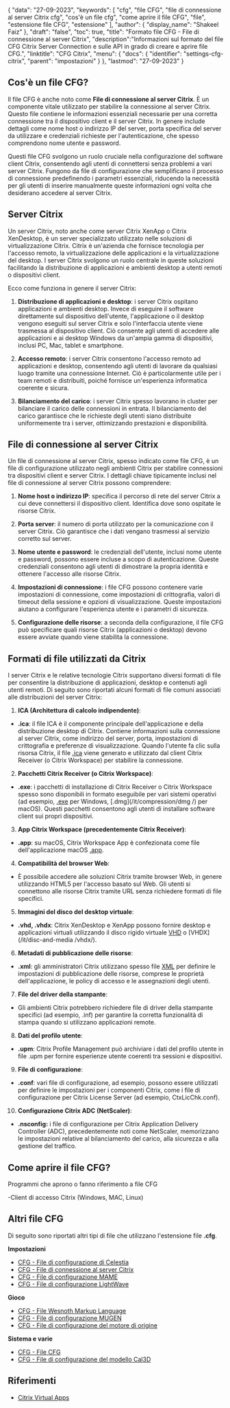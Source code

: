 {
"data": "27-09-2023",
  "keywords": [
"cfg",
"file CFG",
"file di connessione al server Citrix cfg",
"cos'è un file cfg",
"come aprire il file CFG",
"file",
"estensione file CFG",
"estensione"
],
  "author": {
"display_name": "Shakeel Faiz"
},
"draft": "false",
"toc": true,
"title": "Formato file CFG - File di connessione al server Citrix",
  "description":"Informazioni sul formato del file CFG Citrix Server Connection e sulle API in grado di creare e aprire file CFG.",
"linktitle": "CFG Citrix",
  "menu": {
    "docs": {
      "identifier": "settings-cfg-citrix",
"parent": "impostazioni"
}
},
"lastmod": "27-09-2023"
}

## Cos'è un file CFG?

Il file CFG è anche noto come **File di connessione al server Citrix**. È un componente vitale utilizzato per stabilire la connessione al server Citrix. Questo file contiene le informazioni essenziali necessarie per una corretta connessione tra il dispositivo client e il server Citrix. In genere include dettagli come nome host o indirizzo IP del server, porta specifica del server da utilizzare e credenziali richieste per l'autenticazione, che spesso comprendono nome utente e password.

Questi file CFG svolgono un ruolo cruciale nella configurazione del software client Citrix, consentendo agli utenti di connettersi senza problemi a vari server Citrix. Fungono da file di configurazione che semplificano il processo di connessione predefinendo i parametri essenziali, riducendo la necessità per gli utenti di inserire manualmente queste informazioni ogni volta che desiderano accedere al server Citrix.

## Server Citrix

Un server Citrix, noto anche come server Citrix XenApp o Citrix XenDesktop, è un server specializzato utilizzato nelle soluzioni di virtualizzazione Citrix. Citrix è un'azienda che fornisce tecnologia per l'accesso remoto, la virtualizzazione delle applicazioni e la virtualizzazione del desktop. I server Citrix svolgono un ruolo centrale in queste soluzioni facilitando la distribuzione di applicazioni e ambienti desktop a utenti remoti o dispositivi client.

Ecco come funziona in genere il server Citrix:

1. **Distribuzione di applicazioni e desktop**: i server Citrix ospitano applicazioni e ambienti desktop. Invece di eseguire il software direttamente sul dispositivo dell'utente, l'applicazione o il desktop vengono eseguiti sul server Citrix e solo l'interfaccia utente viene trasmessa al dispositivo client. Ciò consente agli utenti di accedere alle applicazioni e ai desktop Windows da un'ampia gamma di dispositivi, inclusi PC, Mac, tablet e smartphone.
    















2. **Accesso remoto**: i server Citrix consentono l'accesso remoto ad applicazioni e desktop, consentendo agli utenti di lavorare da qualsiasi luogo tramite una connessione Internet. Ciò è particolarmente utile per i team remoti e distribuiti, poiché fornisce un'esperienza informatica coerente e sicura.
    















3. **Bilanciamento del carico**: i server Citrix spesso lavorano in cluster per bilanciare il carico delle connessioni in entrata. Il bilanciamento del carico garantisce che le richieste degli utenti siano distribuite uniformemente tra i server, ottimizzando prestazioni e disponibilità.

## File di connessione al server Citrix

Un file di connessione al server Citrix, spesso indicato come file CFG, è un file di configurazione utilizzato negli ambienti Citrix per stabilire connessioni tra dispositivi client e server Citrix. I dettagli chiave tipicamente inclusi nel file di connessione al server Citrix possono comprendere:

1. **Nome host o indirizzo IP**: specifica il percorso di rete del server Citrix a cui deve connettersi il dispositivo client. Identifica dove sono ospitate le risorse Citrix.
    















2. **Porta server**: il numero di porta utilizzato per la comunicazione con il server Citrix. Ciò garantisce che i dati vengano trasmessi al servizio corretto sul server.
    















3. **Nome utente e password**: le credenziali dell'utente, inclusi nome utente e password, possono essere incluse a scopo di autenticazione. Queste credenziali consentono agli utenti di dimostrare la propria identità e ottenere l'accesso alle risorse Citrix.
    















4. **Impostazioni di connessione**: i file CFG possono contenere varie impostazioni di connessione, come impostazioni di crittografia, valori di timeout della sessione e opzioni di visualizzazione. Queste impostazioni aiutano a configurare l'esperienza utente e i parametri di sicurezza.
    















5. **Configurazione delle risorse**: a seconda della configurazione, il file CFG può specificare quali risorse Citrix (applicazioni o desktop) devono essere avviate quando viene stabilita la connessione.

## Formati di file utilizzati da Citrix

I server Citrix e le relative tecnologie Citrix supportano diversi formati di file per consentire la distribuzione di applicazioni, desktop e contenuti agli utenti remoti. Di seguito sono riportati alcuni formati di file comuni associati alle distribuzioni del server Citrix:

1. **ICA (Architettura di calcolo indipendente)**:
    















- **.ica**: il file ICA è il componente principale dell'applicazione e della distribuzione desktop di Citrix. Contiene informazioni sulla connessione al server Citrix, come indirizzo del server, porta, impostazioni di crittografia e preferenze di visualizzazione. Quando l'utente fa clic sulla risorsa Citrix, il file [.ica](/it/misc/ica/) viene generato e utilizzato dal client Citrix Receiver (o Citrix Workspace) per stabilire la connessione.
2. **Pacchetti Citrix Receiver (o Citrix Workspace)**:
    















- **.exe**: i pacchetti di installazione di Citrix Receiver o Citrix Workspace spesso sono disponibili in formato eseguibile per vari sistemi operativi (ad esempio, [.exe](/it/executable/exe/) per Windows, [.dmg](/it/compression/dmg /) per macOS). Questi pacchetti consentono agli utenti di installare software client sui propri dispositivi.
3. **App Citrix Workspace (precedentemente Citrix Receiver)**:
    















- **.app**: su macOS, Citrix Workspace App è confezionata come file dell'applicazione macOS [.app](/it/executable/app/).
4. **Compatibilità del browser Web**:
    















- È possibile accedere alle soluzioni Citrix tramite browser Web, in genere utilizzando HTML5 per l'accesso basato sul Web. Gli utenti si connettono alle risorse Citrix tramite URL senza richiedere formati di file specifici.
5. **Immagini del disco del desktop virtuale**:
    















- **.vhd, .vhdx**: Citrix XenDesktop e XenApp possono fornire desktop e applicazioni virtuali utilizzando il disco rigido virtuale [VHD](/it/disc-and-media/vhd/) o [VHDX](/it/disc-and-media /vhdx/).
6. **Metadati di pubblicazione delle risorse**:
    















- **.xml**: gli amministratori Citrix utilizzano spesso file [XML](/it/web/xml/) per definire le impostazioni di pubblicazione delle risorse, comprese le proprietà dell'applicazione, le policy di accesso e le assegnazioni degli utenti.
7. **File del driver della stampante**:
    















- Gli ambienti Citrix potrebbero richiedere file di driver della stampante specifici (ad esempio, .inf) per garantire la corretta funzionalità di stampa quando si utilizzano applicazioni remote.
8. **Dati del profilo utente**:
    















- **.upm**: Citrix Profile Management può archiviare i dati del profilo utente in file .upm per fornire esperienze utente coerenti tra sessioni e dispositivi.
9. **File di configurazione**:
    















- **.conf**: vari file di configurazione, ad esempio, possono essere utilizzati per definire le impostazioni per i componenti Citrix, come i file di configurazione per Citrix License Server (ad esempio, CtxLicChk.conf).
10. **Configurazione Citrix ADC (NetScaler)**:

- **.nsconfig:** i file di configurazione per Citrix Application Delivery Controller (ADC), precedentemente noti come NetScaler, memorizzano le impostazioni relative al bilanciamento del carico, alla sicurezza e alla gestione del traffico.

## Come aprire il file CFG?

Programmi che aprono o fanno riferimento a file CFG

-Client di accesso Citrix (Windows, MAC, Linux)

## Altri file CFG

Di seguito sono riportati altri tipi di file che utilizzano l'estensione file **.cfg**.

**Impostazioni**
- [CFG - File di configurazione di Celestia](/it/settings/cfg-celestia/)
- [CFG - File di connessione al server Citrix](/it/settings/cfg-citrix/)
- [CFG - File di configurazione MAME](/it/settings/cfg-mame/)
- [CFG - File di configurazione LightWave](/it/settings/cfg-lightwave/)

**Gioco**
- [CFG - File Wesnoth Markup Language](/it/game/cfg-wesnoth/)
- [CFG - File di configurazione MUGEN](/it/game/cfg-mugen/)
- [CFG - File di configurazione del motore di origine](/it/game/cfg-sourceengine/)

**Sistema e varie**
- [CFG - File CFG](/it/system/cfg/)
- [CFG - File di configurazione del modello Cal3D](/it/misc/cfg-cal3d/)

## Riferimenti
* [Citrix Virtual Apps](https://en.wikipedia.org/wiki/Citrix_Virtual_Apps)

